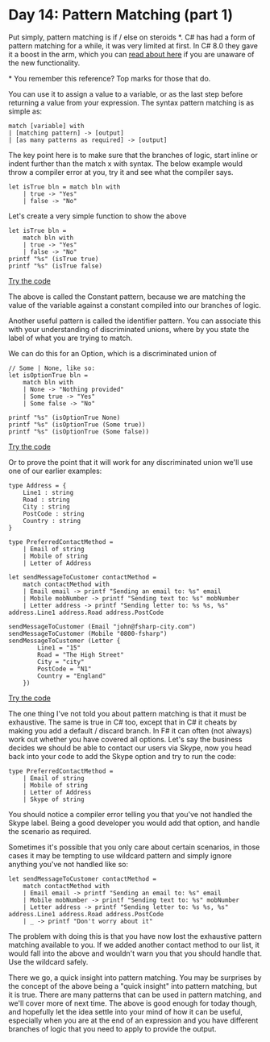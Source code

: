 # Day 14: Pattern Matching (part 1)

Put simply, pattern matching is if / else on steroids *. C# has had a form of pattern matching for a while, it was very limited at first. In C# 8.0 they gave it a boost in the arm, which you can [read about here](https://docs.microsoft.com/en-us/archive/msdn-magazine/2019/may/csharp-8-0-pattern-matching-in-csharp-8-0) if you are unaware of the new functionality.

\* You remember this reference? Top marks for those that do.

You can use it to assign a value to a variable, or as the last step before returning a value from your expression. The syntax pattern matching is as simple as:

```
match [variable] with
| [matching pattern] -> [output]
| [as many patterns as required] -> [output]
```

The key point here is to make sure that the branches of logic, start inline or indent further than the match x with syntax. The below example would throw a compiler error at you, try it and see what the compiler says.

```
let isTrue bln = match bln with
    | true -> "Yes"
    | false -> "No"
```

Let's create a very simple function to show the above

```
let isTrue bln =
    match bln with
    | true -> "Yes"
    | false -> "No"
printf "%s" (isTrue true)
printf "%s" (isTrue false)
```
[Try the code](https://try.fsharp.org/#?code=DYUwLgBAlgzgKgJwK4ggI2AOwgXgLABQExEAtgIZgDGAFulhAO5Rg2EkQA+EYyqAtAD4IAIgCaIGCPYluAM3LAYA4SIByAe2kFCABwRRMYOaICkUiAApYiFDz4BKPQaMmR5kVZt8ICpSAcgA&html=DwCwLgtgNgfAsAKAAQqaApgQwCb2ag4CdMTJcMABwFp0BHAVwEsA3AXgCIBhAewDsw6AdQAqAT0roOSAMb9BAzoIAeYAPThoAbhkhMAJwDOJNgzAAzagA4OeQhqy5EhAEY9sYu6mBq3HvD6asEA&css=Q)

The above is called the Constant pattern, because we are matching the value of the variable against a constant compiled into our branches of logic.

Another useful pattern is called the identifier pattern. You can associate this with your understanding of discriminated unions, where by you state the label of what you are trying to match.

We can do this for an Option, which is a discriminated union of 

```
// Some | None, like so:
let isOptionTrue bln =
    match bln with
    | None -> "Nothing provided"
    | Some true -> "Yes"
    | Some false -> "No"

printf "%s" (isOptionTrue None)
printf "%s" (isOptionTrue (Some true))
printf "%s" (isOptionTrue (Some false))
```
[Try the code](https://try.fsharp.org/#?code=DYUwLgBAlgzg8gBzFA9gOwCoCcCuIIBGwaEAvALABQENEAtgIZgDGAFocRAO5RitW0IAHwgA5dPgC0APggAicXyhoA5hARYUANygATELrkDaIgMoo6+MLimy5ATRAwj1ExHOWIAMwbAYt+XEXKg1lMC95AFJnCAAKWERkdGw8MQkAShCsMIi5aLk4hKRUTBs4jysbdMzKULRwqJj4+GLkstiK719-aqA&html=DwCwLgtgNgfAsAKAAQqaApgQwCb2ag4CdMTJcMABwFp0BHAVwEsA3AXgCIBhAewDsw6AdQAqAT0roOSAMb9BAzoIAeYAPThoAbhkhMAJwDOJNgzAAzagA4OeQhqy5EhAEY9sYu6mBq3HvD6asEA&css=Q)

Or to prove the point that it will work for any discriminated union we'll use one of our earlier examples:

```
type Address = {
    Line1 : string
    Road : string
    City : string
    PostCode : string
    Country : string
}

type PreferredContactMethod =
    | Email of string
    | Mobile of string
    | Letter of Address

let sendMessageToCustomer contactMethod =
    match contactMethod with
    | Email email -> printf "Sending an email to: %s" email
    | Mobile mobNumber -> printf "Sending text to: %s" mobNumber
    | Letter address -> printf "Sending letter to: %s %s, %s" address.Line1 address.Road address.PostCode

sendMessageToCustomer (Email "john@fsharp-city.com")
sendMessageToCustomer (Mobile "0800-fsharp")
sendMessageToCustomer (Letter {
        Line1 = "15"
        Road = "The High Street"
        City = "city"
        PostCode = "N1"
        Country = "England"
    })
```
[Try the code](https://try.fsharp.org/#?code=C4TwDgpgBAggJnAThAziqBeKBvAsAKCiKgBkBLAOwgEYoAuKFYRSgcwOKgCUB7AQzj1GzNh2IBhMqCFMWFdoWIAFHk3E840BrNGKi6gK4VmIGSPkEAvgVCQoS5ADMIiZHHXG+AY2ABZCMAAFhqYYkQAPlAAogC2fGQANlA8jsJyCpyRvjwARonQKWm6maQBwC7JqfBIqCgEBAkBjBAUcP5ofKwQACo84gZMPDEVXjyePv5BIRhhUHHAXoFQo+N+AcGCAO5SgbORsfFJEHGJUAC0AHxQYHLAqQBEAMotcGxQfBRQx4dQwDwMAFIUPcvicEnsoNk8o05rkAHIGGI5CqXa63B7PVpvcoAD2Av3+UCBIJi8MRyMQEJIZQqAhqaHOVxulDuUCeLzejWA5UQBMB6CBABoicD3ghkGgAHTkKi0OkSlCS3gCMX0xUqNQaCD1fAoF7tFCdHp9AZ-Ya8gAUB1O9wAVjxAhQAAKOFCBPiIMBnLxSECS0Yxe4ASgIetaBqNvX6g3NUAtUPybIADAAOJNJs6u92e4Oh-W1SMmmMVC3U7kVPB6TikSg0TBs6gAVnus04ysEWHu3UC0AAEmRWEtHswIAEW1XOJJpJ2faBx9XlKpgOpNPX7nDqPOF1BDMZEKZO1F5AkPnAt0RLEGgA&html=DwCwLgtgNgfAsAKAAQqaApgQwCb2ag4CdMTJcMABwFp0BHAVwEsA3AXgCIBhAewDsw6AdQAqAT0roOSAMb9BAzoIAeYAPThoAbhkhMAJwDOJNgzAAzagA4OeQhqy5EhAEY9sYu6mBq3HvD6asEA&css=Q)

The one thing I've not told you about pattern matching is that it must be exhaustive. The same is true in C# too, except that in C# it cheats by making you add a default / discard branch. In F# it can often (not always) work out whether you have covered all options. Let's say the business decides we should be able to contact our users via Skype, now you head back into your code to add the Skype option and try to run the code:

```
type PreferredContactMethod =
    | Email of string
    | Mobile of string
    | Letter of Address
    | Skype of string
```

You should notice a compiler error telling you that you've not handled the Skype label. Being a good developer you would add that option, and handle the scenario as required.

Sometimes it's possible that you only care about certain scenarios, in those cases it may be tempting to use wildcard pattern and simply ignore anything you've not handled like so:

```
let sendMessageToCustomer contactMethod =
    match contactMethod with
    | Email email -> printf "Sending an email to: %s" email
    | Mobile mobNumber -> printf "Sending text to: %s" mobNumber
    | Letter address -> printf "Sending letter to: %s %s, %s" address.Line1 address.Road address.PostCode
    | _ -> printf "Don't worry about it" 
```

The problem with doing this is that you have now lost the exhaustive pattern matching available to you. If we added another contact method to our list, it would fall into the above and wouldn't warn you that you should handle that. Use the wildcard safely.

There we go, a quick insight into pattern matching. You may be surprises by the concept of the above being a "quick insight" into pattern matching, but it is true. There are many patterns that can be used in pattern matching, and we'll cover more of next time. The above is good enough for today though, and hopefully let the idea settle into your mind of how it can be useful, especially when you are at the end of an expression and you have different branches of logic that you need to apply to provide the output.